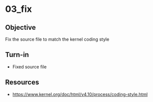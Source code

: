 # 03_fix

## Objective

Fix the source file to match the kernel coding style

## Turn-in 

- Fixed source file

## Resources

- https://www.kernel.org/doc/html/v4.10/process/coding-style.html

